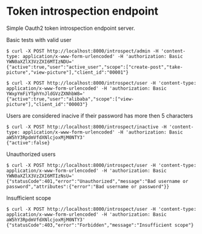 # Token introspection endpoint

Simple Oauth2 token introspection endpoint server.

Basic tests with valid user
```
$ curl -X POST http://localhost:8000/introspect/admin -H 'content-type: application/x-www-form-urlencoded' -H 'authorization: Basic YWN0aXZlX3VzZXI6MTIzNDU='
{"active":true,"user":"active_user","scope":["create-post","take-picture","view-picture"],"client_id":"00001"}
```

```
$ curl -X POST http://localhost:8000/introspect/user -H 'content-type: application/x-www-form-urlencoded' -H 'authorization: Basic YWxpYmFiYTphYnJldGVzZXNhbW8='
{"active":true,"user":"alibaba","scope":["view-picture"],"client_id":"00003"}
```

Users are considered inacive if their password has more then 5 characters
```
$ curl -X POST http://localhost:8000/introspect/inactive -H 'content-type: application/x-www-form-urlencoded' -H 'authorization: Basic aW5hY3RpdmVfdXNlcjoxMjM0NTY3'
{"active":false}
```

Unauthorized users
```
$ curl -X POST http://localhost:8000/introspect/user -H 'content-type: application/x-www-form-urlencoded' -H 'authorization: Basic YWN0aXZlX3VzZXI6MTIzNsU='
{"statusCode":401,"error":"Unauthorized","message":"Bad username or password","attributes":{"error":"Bad username or password"}}
```

Insufficient scope
```
$ curl -X POST http://localhost:8000/introspect/user -H 'content-type: application/x-www-form-urlencoded' -H 'authorization: Basic aW5hY3RpdmVfdXNlcjoxMjM0NTY3'
{"statusCode":403,"error":"Forbidden","message":"Insufficient scope"}
```

